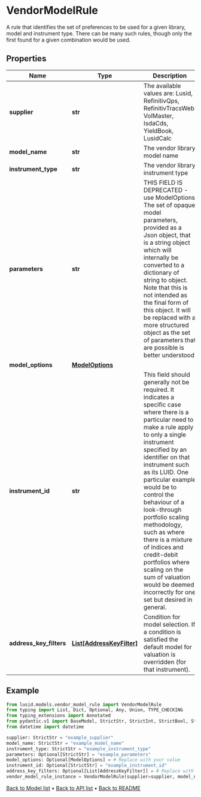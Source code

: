 # VendorModelRule

A rule that identifies the set of preferences to be used for a given library, model and instrument type.  There can be many such rules, though only the first found for a given combination would be used.
## Properties
Name | Type | Description | Notes
------------ | ------------- | ------------- | -------------
**supplier** | **str** | The available values are: Lusid, RefinitivQps, RefinitivTracsWeb, VolMaster, IsdaCds, YieldBook, LusidCalc | 
**model_name** | **str** | The vendor library model name | 
**instrument_type** | **str** | The vendor library instrument type | 
**parameters** | **str** | THIS FIELD IS DEPRECATED - use ModelOptions  The set of opaque model parameters, provided as a Json object, that is a string object which will internally be converted to a dictionary of string to object.  Note that this is not intended as the final form of this object. It will be replaced with a more structured object as the set of parameters that are possible is  better understood. | [optional] 
**model_options** | [**ModelOptions**](ModelOptions.md) |  | [optional] 
**instrument_id** | **str** | This field should generally not be required. It indicates a specific case where there is a particular need to make a rule apply to only a single instrument  specified by an identifier on that instrument such as its LUID. One particular example would be to control the behaviour of a look-through portfolio scaling  methodology, such as where there is a mixture of indices and credit-debit portfolios where scaling on the sum of valuation would be deemed incorrectly for one  set but desired in general. | [optional] 
**address_key_filters** | [**List[AddressKeyFilter]**](AddressKeyFilter.md) | Condition for model selection. If a condition is satisfied the default model for valuation is overridden (for that instrument). | [optional] 
## Example

```python
from lusid.models.vendor_model_rule import VendorModelRule
from typing import List, Dict, Optional, Any, Union, TYPE_CHECKING
from typing_extensions import Annotated
from pydantic.v1 import BaseModel, StrictStr, StrictInt, StrictBool, StrictFloat, StrictBytes, Field, validator, ValidationError, conlist, constr
from datetime import datetime

supplier: StrictStr = "example_supplier"
model_name: StrictStr = "example_model_name"
instrument_type: StrictStr = "example_instrument_type"
parameters: Optional[StrictStr] = "example_parameters"
model_options: Optional[ModelOptions] = # Replace with your value
instrument_id: Optional[StrictStr] = "example_instrument_id"
address_key_filters: Optional[List[AddressKeyFilter]] = # Replace with your value
vendor_model_rule_instance = VendorModelRule(supplier=supplier, model_name=model_name, instrument_type=instrument_type, parameters=parameters, model_options=model_options, instrument_id=instrument_id, address_key_filters=address_key_filters)

```

[Back to Model list](../README.md#documentation-for-models) &#8226; [Back to API list](../README.md#documentation-for-api-endpoints) &#8226; [Back to README](../README.md)

